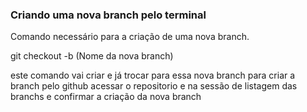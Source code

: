 ### Criando uma nova branch pelo terminal

Comando necessário para a criação de uma nova branch.


git checkout -b (Nome da nova branch)

este comando vai criar e já trocar para essa nova branch
para criar a branch pelo github  acessar o repositorio e na sessão de listagem das branchs e confirmar a criação da nova branch